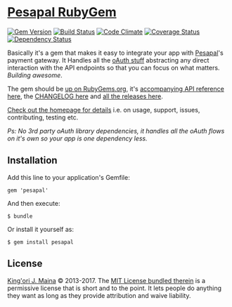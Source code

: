 [Pesapal RubyGem][2]
===============

[![Gem Version](https://badge.fury.io/rb/pesapal.svg)](https://badge.fury.io/rb/pesapal)
[![Build Status](https://travis-ci.org/itsmrwave/pesapal-gem.svg?branch=master)](https://travis-ci.org/itsmrwave/pesapal-gem)
[![Code Climate](https://codeclimate.com/github/itsmrwave/pesapal-gem/badges/gpa.svg)](https://codeclimate.com/github/itsmrwave/pesapal-gem)
[![Coverage Status](https://coveralls.io/repos/github/itsmrwave/pesapal-gem/badge.svg?branch=master)](https://coveralls.io/github/itsmrwave/pesapal-gem?branch=master)
[![Dependency Status](https://gemnasium.com/badges/github.com/itsmrwave/pesapal-gem.svg)](https://gemnasium.com/github.com/itsmrwave/pesapal-gem)


Basically it's a gem that makes it easy to integrate your app with
[Pesapal][1]'s payment gateway. It Handles all the [oAuth stuff][3] abstracting
any direct interaction with the API endpoints so that you can focus on what
matters. _Building awesome_.

The gem should be [up on RubyGems.org][4], it's [accompanying API reference
here][9], the [CHANGELOG here][5] and [all the releases here][6].

[Check out the homepage for details][2] i.e. on usage, support, issues,
contributing, testing etc.

_Ps: No 3rd party oAuth library dependencies, it handles all the oAuth flows on
it's own so your app is one dependency less._


Installation
------------

Add this line to your application's Gemfile:

    gem 'pesapal'

And then execute:

    $ bundle

Or install it yourself as:

    $ gem install pesapal


License
-------

[King'ori J. Maina][7] © 2013-2017. The [MIT License bundled therein][8] is a
permissive license that is short and to the point. It lets people do anything
they want as long as they provide attribution and waive liability.

[1]: https://www.pesapal.com/
[2]: http://itsmrwave.github.io/pesapal-gem
[3]: http://oauth.net/core/1.0/
[4]: http://rubygems.org/gems/pesapal
[5]: https://raw.githubusercontent.com/itsmrwave/pesapal-gem/master/CHANGELOG.md
[6]: https://github.com/itsmrwave/pesapal-gem/releases/
[7]: http://kingori.co/
[8]: https://raw.githubusercontent.com/itsmrwave/pesapal-gem/master/LICENSE.md
[9]: http://rubydoc.info/gems/pesapal/frames/file/README.md
[10]: http://mogetutu.com/
[11]: https://github.com/mogetutu
